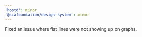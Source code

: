 ```yaml
---
'hostd': minor
'@siafoundation/design-system': minor
---
```


Fixed an issue where flat lines were not showing up on graphs.
